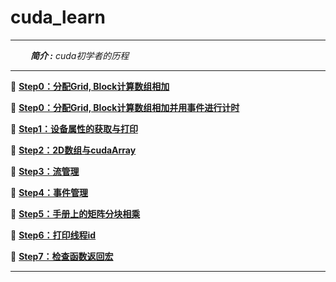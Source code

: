 # cuda_learn

---

&ensp;&ensp;&ensp;&ensp; ***简介 :** cuda初学者的历程*


---


📖 **[Step0：分配Grid, Block计算数组相加](0_matrix_add_N_100_100.cu)**

📖 **[Step0：分配Grid, Block计算数组相加并用事件进行计时](0_matrix_add_cal_time.cu)**

📖 **[Step1：设备属性的获取与打印](1_device_management_conut.cu)**

📖 **[Step2：2D数组与cudaArray](2_malloc_array_pitch.cu)**

📖 **[Step3：流管理](3_stream_management.cu)**

📖 **[Step4：事件管理](4_event_management.cu)**

📖 **[Step5：手册上的矩阵分块相乘](5_manual_matrix_multi.cu)**

📖 **[Step6：打印线程id](6_test_print)**

📖 **[Step7：检查函数返回宏](7_check_all)**

---



